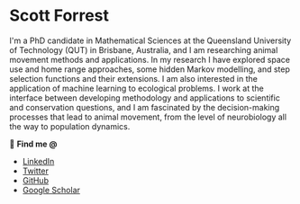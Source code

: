 # Scott Forrest

I'm a PhD candidate in Mathematical Sciences at the Queensland University of Technology (QUT) in Brisbane, Australia, and I am researching animal movement methods and applications. In my research I have explored space use and home range approaches, some hidden Markov modelling, and step selection functions and their extensions. I am also interested in the application of machine learning to ecological problems. I work at the interface between developing methodology and applications to scientific and conservation questions, and I am fascinated by the decision-making processes that lead to animal movement, from the level of neurobiology all the way to population dynamics.

🔗 **Find me @**
- [LinkedIn](https://www.linkedin.com/in/swforrest/)
- [Twitter](https://twitter.com/scottwilliamf)
- [GitHub](https://github.com/swforrest)
- [Google Scholar](https://scholar.google.com.au/citations?user=ECYMO3YAAAAJ&hl=en&oi=sra)

<!--
**swforrest/swforrest** is a ✨ _special_ ✨ repository because its `README.md` (this file) appears on your GitHub profile.

Here are some ideas to get you started:

- 🔭 I’m currently working on ...
- 🌱 I’m currently learning ...
- 👯 I’m looking to collaborate on ...
- 🤔 I’m looking for help with ...
- 💬 Ask me about ...
- 📫 How to reach me: ...
- 😄 Pronouns: ...
- ⚡ Fun fact: ...
-->
